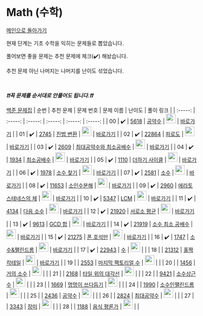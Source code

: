 # Math (수학)

[메인으로 돌아가기](https://github.com/tony9402/baekjoon)

현재 단계는 기초 수학을 익히는 문제들로 뽑았습니다.

풀어보면 좋을 문제는 추천 문제에 체크(:heavy_check_mark:) 해놨습니다.

추천 문제 아닌 나머지는 나머지를 난이도 섞었습니다.

<br>

***❗️❗️꼭 문제를 순서대로 안풀어도 됩니다.❗️❗️***

[백준 문제집](https://www.acmicpc.net/workbook/view/6781)
|          순번          |        추천 문제         |        문제 번호         |        문제 이름         |         난이도          |        풀이 링크         |
| :-----: | :-----: | :-----: | :-----: | :-----: | :-----: |
| 00 |  :heavy_check_mark:  | <a href="https://www.acmicpc.net/problem/5618" target="_blank">5618</a> | <a href="https://www.acmicpc.net/problem/5618" target="_blank">공약수</a> | <img height="25px" width="25px" src="https://static.solved.ac/tier_small/4.svg"/> | <a href="./../solution/math/5618">바로가기</a> |
| 01 |  :heavy_check_mark:  | <a href="https://www.acmicpc.net/problem/2745" target="_blank">2745</a> | <a href="https://www.acmicpc.net/problem/2745" target="_blank">진법 변환</a> | <img height="25px" width="25px" src="https://static.solved.ac/tier_small/4.svg"/> | <a href="./../solution/math/2745">바로가기</a> |
| 02 |  :heavy_check_mark:  | <a href="https://www.acmicpc.net/problem/22864" target="_blank">22864</a> | <a href="https://www.acmicpc.net/problem/22864" target="_blank">피로도</a> | <img height="25px" width="25px" src="https://static.solved.ac/tier_small/4.svg"/> | <a href="./../solution/math/22864">바로가기</a> |
| 03 |  :heavy_check_mark:  | <a href="https://www.acmicpc.net/problem/2609" target="_blank">2609</a> | <a href="https://www.acmicpc.net/problem/2609" target="_blank">최대공약수와 최소공배수</a> | <img height="25px" width="25px" src="https://static.solved.ac/tier_small/5.svg"/> | <a href="./../solution/math/2609">바로가기</a> |
| 04 |  :heavy_check_mark:  | <a href="https://www.acmicpc.net/problem/1934" target="_blank">1934</a> | <a href="https://www.acmicpc.net/problem/1934" target="_blank">최소공배수</a> | <img height="25px" width="25px" src="https://static.solved.ac/tier_small/5.svg"/> | <a href="./../solution/math/1934">바로가기</a> |
| 05 |  :heavy_check_mark:  | <a href="https://www.acmicpc.net/problem/1110" target="_blank">1110</a> | <a href="https://www.acmicpc.net/problem/1110" target="_blank">더하기 사이클</a> | <img height="25px" width="25px" src="https://static.solved.ac/tier_small/5.svg"/> | <a href="./../solution/math/1110">바로가기</a> |
| 06 |  :heavy_check_mark:  | <a href="https://www.acmicpc.net/problem/1978" target="_blank">1978</a> | <a href="https://www.acmicpc.net/problem/1978" target="_blank">소수 찾기</a> | <img height="25px" width="25px" src="https://static.solved.ac/tier_small/6.svg"/> | <a href="./../solution/math/1978">바로가기</a> |
| 07 |  :heavy_check_mark:  | <a href="https://www.acmicpc.net/problem/2581" target="_blank">2581</a> | <a href="https://www.acmicpc.net/problem/2581" target="_blank">소수</a> | <img height="25px" width="25px" src="https://static.solved.ac/tier_small/6.svg"/> | <a href="./../solution/math/2581">바로가기</a> |
| 08 |  :heavy_check_mark:  | <a href="https://www.acmicpc.net/problem/11653" target="_blank">11653</a> | <a href="https://www.acmicpc.net/problem/11653" target="_blank">소인수분해</a> | <img height="25px" width="25px" src="https://static.solved.ac/tier_small/6.svg"/> | <a href="./../solution/math/11653">바로가기</a> |
| 09 |  :heavy_check_mark:  | <a href="https://www.acmicpc.net/problem/2960" target="_blank">2960</a> | <a href="https://www.acmicpc.net/problem/2960" target="_blank">에라토스테네스의 체</a> | <img height="25px" width="25px" src="https://static.solved.ac/tier_small/7.svg"/> | <a href="./../solution/math/2960">바로가기</a> |
| 10 |  :heavy_check_mark:  | <a href="https://www.acmicpc.net/problem/5347" target="_blank">5347</a> | <a href="https://www.acmicpc.net/problem/5347" target="_blank">LCM</a> | <img height="25px" width="25px" src="https://static.solved.ac/tier_small/7.svg"/> | <a href="./../solution/math/5347">바로가기</a> |
| 11 |  :heavy_check_mark:  | <a href="https://www.acmicpc.net/problem/4134" target="_blank">4134</a> | <a href="https://www.acmicpc.net/problem/4134" target="_blank">다음 소수</a> | <img height="25px" width="25px" src="https://static.solved.ac/tier_small/7.svg"/> | <a href="./../solution/math/4134">바로가기</a> |
| 12 |  :heavy_check_mark:  | <a href="https://www.acmicpc.net/problem/21920" target="_blank">21920</a> | <a href="https://www.acmicpc.net/problem/21920" target="_blank">서로소 평균</a> | <img height="25px" width="25px" src="https://static.solved.ac/tier_small/7.svg"/> | <a href="./../solution/math/21920">바로가기</a> |
| 13 |  :heavy_check_mark:  | <a href="https://www.acmicpc.net/problem/9613" target="_blank">9613</a> | <a href="https://www.acmicpc.net/problem/9613" target="_blank">GCD 합</a> | <img height="25px" width="25px" src="https://static.solved.ac/tier_small/8.svg"/> | <a href="./../solution/math/9613">바로가기</a> |
| 14 |  :heavy_check_mark:  | <a href="https://www.acmicpc.net/problem/21919" target="_blank">21919</a> | <a href="https://www.acmicpc.net/problem/21919" target="_blank">소수 최소 공배수</a> | <img height="25px" width="25px" src="https://static.solved.ac/tier_small/8.svg"/> | <a href="./../solution/math/21919">바로가기</a> |
| 15 |  :heavy_check_mark:  | <a href="https://www.acmicpc.net/problem/21275" target="_blank">21275</a> | <a href="https://www.acmicpc.net/problem/21275" target="_blank">폰 호석만</a> | <img height="25px" width="25px" src="https://static.solved.ac/tier_small/9.svg"/> | <a href="./../solution/math/21275">바로가기</a> |
| 16 |  :heavy_check_mark:  | <a href="https://www.acmicpc.net/problem/1747" target="_blank">1747</a> | <a href="https://www.acmicpc.net/problem/1747" target="_blank">소수&팰린드롬</a> | <img height="25px" width="25px" src="https://static.solved.ac/tier_small/10.svg"/> | <a href="./../solution/math/1747">바로가기</a> |
| 17 |  :heavy_check_mark:  | <a href="https://www.acmicpc.net/problem/22943" target="_blank">22943</a> | <a href="https://www.acmicpc.net/problem/22943" target="_blank">수</a> | <img height="25px" width="25px" src="https://static.solved.ac/tier_small/10.svg"/> |                      |
| 18 |                      | <a href="https://www.acmicpc.net/problem/21312" target="_blank">21312</a> | <a href="https://www.acmicpc.net/problem/21312" target="_blank">홀짝 칵테일</a> | <img height="25px" width="25px" src="https://static.solved.ac/tier_small/3.svg"/> | <a href="./../solution/math/21312">바로가기</a> |
| 19 |                      | <a href="https://www.acmicpc.net/problem/2553" target="_blank">2553</a> | <a href="https://www.acmicpc.net/problem/2553" target="_blank">마지막 팩토리얼 수</a> | <img height="25px" width="25px" src="https://static.solved.ac/tier_small/9.svg"/> |                      |
| 20 |                      | <a href="https://www.acmicpc.net/problem/1456" target="_blank">1456</a> | <a href="https://www.acmicpc.net/problem/1456" target="_blank">거의 소수</a> | <img height="25px" width="25px" src="https://static.solved.ac/tier_small/10.svg"/> |                      |
| 21 |                      | <a href="https://www.acmicpc.net/problem/2168" target="_blank">2168</a> | <a href="https://www.acmicpc.net/problem/2168" target="_blank">타일 위의 대각선</a> | <img height="25px" width="25px" src="https://static.solved.ac/tier_small/10.svg"/> |                      |
| 22 |                      | <a href="https://www.acmicpc.net/problem/9421" target="_blank">9421</a> | <a href="https://www.acmicpc.net/problem/9421" target="_blank">소수상근수</a> | <img height="25px" width="25px" src="https://static.solved.ac/tier_small/11.svg"/> |                      |
| 23 |                      | <a href="https://www.acmicpc.net/problem/1669" target="_blank">1669</a> | <a href="https://www.acmicpc.net/problem/1669" target="_blank">멍멍이 쓰다듬기</a> | <img height="25px" width="25px" src="https://static.solved.ac/tier_small/11.svg"/> |                      |
| 24 |                      | <a href="https://www.acmicpc.net/problem/1990" target="_blank">1990</a> | <a href="https://www.acmicpc.net/problem/1990" target="_blank">소수인팰린드롬</a> | <img height="25px" width="25px" src="https://static.solved.ac/tier_small/11.svg"/> |                      |
| 25 |                      | <a href="https://www.acmicpc.net/problem/2436" target="_blank">2436</a> | <a href="https://www.acmicpc.net/problem/2436" target="_blank">공약수</a> | <img height="25px" width="25px" src="https://static.solved.ac/tier_small/11.svg"/> |                      |
| 26 |                      | <a href="https://www.acmicpc.net/problem/2824" target="_blank">2824</a> | <a href="https://www.acmicpc.net/problem/2824" target="_blank">최대공약수</a> | <img height="25px" width="25px" src="https://static.solved.ac/tier_small/11.svg"/> |                      |
| 27 |                      | <a href="https://www.acmicpc.net/problem/3343" target="_blank">3343</a> | <a href="https://www.acmicpc.net/problem/3343" target="_blank">장미</a> | <img height="25px" width="25px" src="https://static.solved.ac/tier_small/12.svg"/> |                      |
| 28 |                      | <a href="https://www.acmicpc.net/problem/1188" target="_blank">1188</a> | <a href="https://www.acmicpc.net/problem/1188" target="_blank">음식 평론가</a> | <img height="25px" width="25px" src="https://static.solved.ac/tier_small/12.svg"/> |                      |
